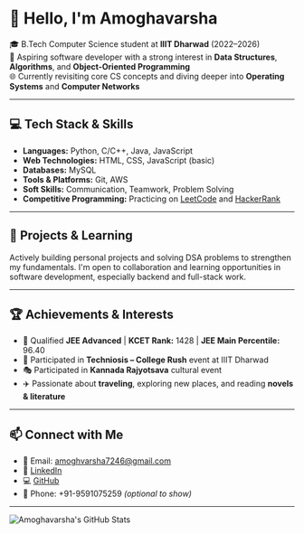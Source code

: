 # 👋 Hello, I'm Amoghavarsha

🎓 B.Tech Computer Science student at **IIIT Dharwad** (2022–2026)  
🚀 Aspiring software developer with a strong interest in **Data Structures**, **Algorithms**, and **Object-Oriented Programming**  
🌐 Currently revisiting core CS concepts and diving deeper into **Operating Systems** and **Computer Networks**

---

## 💻 Tech Stack & Skills

- **Languages:** Python, C/C++, Java, JavaScript  
- **Web Technologies:** HTML, CSS, JavaScript (basic)  
- **Databases:** MySQL  
- **Tools & Platforms:** Git, AWS  
- **Soft Skills:** Communication, Teamwork, Problem Solving  
- **Competitive Programming:** Practicing on [LeetCode](https://leetcode.com/) and [HackerRank](https://www.hackerrank.com/)  

---

## 📘 Projects & Learning
Actively building personal projects and solving DSA problems to strengthen my fundamentals. I'm open to collaboration and learning opportunities in software development, especially backend and full-stack work.

---

## 🏆 Achievements & Interests

- 🧠 Qualified **JEE Advanced** | **KCET Rank:** 1428 | **JEE Main Percentile:** 96.40  
- 🥳 Participated in **Techniosis – College Rush** event at IIIT Dharwad  
- 🎭 Participated in **Kannada Rajyotsava** cultural event  
- ✈️ Passionate about **traveling**, exploring new places, and reading **novels & literature**

---

## 📫 Connect with Me

- 📧 Email: [amoghvarsha7246@gmail.com](mailto:amoghvarsha7246@gmail.com)  
- 🔗 [LinkedIn]([https://www.linkedin.com/in/your-link-here](https://www.linkedin.com/in/amoghavarsha-s-1626782b0/))  
- 💻 [GitHub]([https://github.com/your-username](https://github.com/Amogha04))  
- 📱 Phone: +91-9591075259 *(optional to show)*

---

![Amoghavarsha's GitHub Stats](https://github-readme-stats.vercel.app/api?username=YourGitHubUsername&show_icons=true&theme=radical)
